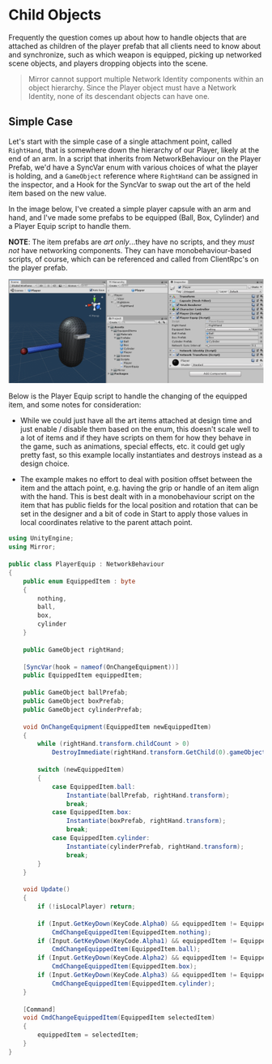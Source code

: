 # Child Objects

Frequently the question comes up about how to handle objects that are attached as children of the player prefab that all clients need to know about and synchronize, such as which weapon is equipped, picking up networked scene objects, and players dropping objects into the scene.

>   Mirror cannot support multiple Network Identity components within an object hierarchy. Since the Player object must have a Network Identity, none of its descendant objects can have one.

## Simple Case

Let's start with the simple case of a single attachment point, called `RightHand`, that is somewhere down the hierarchy of our Player, likely at the end of an arm. In a script that inherits from NetworkBehaviour on the Player Prefab, we'd have a SyncVar enum with various choices of what the player is holding, and a `GameObject` reference where `RightHand` can be assigned in the inspector, and a Hook for the SyncVar to swap out the art of the held item based on the new value.

In the image below, I've created a simple player capsule with an arm and hand, and I've made some prefabs to be equipped (Ball, Box, Cylinder) and a Player Equip script to handle them.

**NOTE**: The item prefabs are *art only*...they have no scripts, and they *must not* have networking components. They can have monobehaviour-based scripts, of course, which can be referenced and called from ClientRpc's on the player prefab.

![Screenshot of Player with Equip Script](ChildObjects1.PNG)

Below is the Player Equip script to handle the changing of the equipped item, and some notes for consideration:

-   While we could just have all the art items attached at design time and just enable / disable them based on the enum, this doesn't scale well to a lot of items and if they have scripts on them for how they behave in the game, such as animations, special effects, etc. it could get ugly pretty fast, so this example locally instantiates and destroys instead as a design choice.

-   The example makes no effort to deal with position offset between the item and the attach point, e.g. having the grip or handle of an item align with the hand.  This is best dealt with in a monobehaviour script on the item that has public fields for the local position and rotation that can be set in the designer and a bit of code in Start to apply those values in local coordinates relative to the parent attach point.

``` cs
using UnityEngine;
using Mirror;

public class PlayerEquip : NetworkBehaviour
{
    public enum EquippedItem : byte
    {
        nothing,
        ball,
        box,
        cylinder
    }

    public GameObject rightHand;

    [SyncVar(hook = nameof(OnChangeEquipment))]
    public EquippedItem equippedItem;

    public GameObject ballPrefab;
    public GameObject boxPrefab;
    public GameObject cylinderPrefab;

    void OnChangeEquipment(EquippedItem newEquippedItem)
    {
        while (rightHand.transform.childCount > 0)
            DestroyImmediate(rightHand.transform.GetChild(0).gameObject);

        switch (newEquippedItem)
        {
            case EquippedItem.ball:
                Instantiate(ballPrefab, rightHand.transform);
                break;
            case EquippedItem.box:
                Instantiate(boxPrefab, rightHand.transform);
                break;
            case EquippedItem.cylinder:
                Instantiate(cylinderPrefab, rightHand.transform);
                break;
        }
    }

    void Update()
    {
        if (!isLocalPlayer) return;

        if (Input.GetKeyDown(KeyCode.Alpha0) && equippedItem != EquippedItem.nothing)
            CmdChangeEquippedItem(EquippedItem.nothing);
        if (Input.GetKeyDown(KeyCode.Alpha1) && equippedItem != EquippedItem.ball)
            CmdChangeEquippedItem(EquippedItem.ball);
        if (Input.GetKeyDown(KeyCode.Alpha2) && equippedItem != EquippedItem.box)
            CmdChangeEquippedItem(EquippedItem.box);
        if (Input.GetKeyDown(KeyCode.Alpha3) && equippedItem != EquippedItem.cylinder)
            CmdChangeEquippedItem(EquippedItem.cylinder);
    }

    [Command]
    void CmdChangeEquippedItem(EquippedItem selectedItem)
    {
        equippedItem = selectedItem;
    }
}
```

